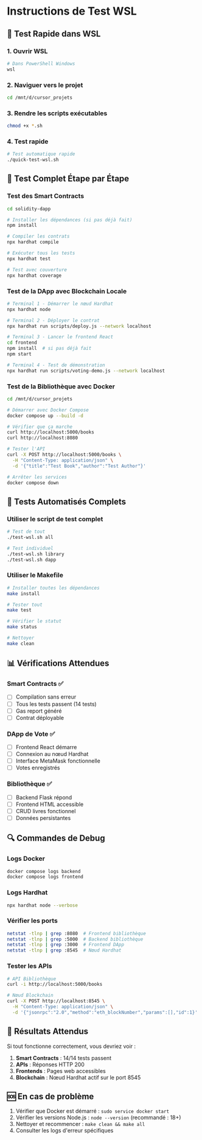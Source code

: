 # Instructions de Test WSL

## 🚀 Test Rapide dans WSL

### 1. Ouvrir WSL
```bash
# Dans PowerShell Windows
wsl
```

### 2. Naviguer vers le projet
```bash
cd /mnt/d/cursor_projets
```

### 3. Rendre les scripts exécutables
```bash
chmod +x *.sh
```

### 4. Test rapide
```bash
# Test automatique rapide
./quick-test-wsl.sh
```

## 🔧 Test Complet Étape par Étape

### Test des Smart Contracts
```bash
cd solidity-dapp

# Installer les dépendances (si pas déjà fait)
npm install

# Compiler les contrats
npx hardhat compile

# Exécuter tous les tests
npx hardhat test

# Test avec couverture
npx hardhat coverage
```

### Test de la DApp avec Blockchain Locale
```bash
# Terminal 1 - Démarrer le nœud Hardhat
npx hardhat node

# Terminal 2 - Déployer le contrat
npx hardhat run scripts/deploy.js --network localhost

# Terminal 3 - Lancer le frontend React
cd frontend
npm install  # si pas déjà fait
npm start

# Terminal 4 - Test de démonstration
npx hardhat run scripts/voting-demo.js --network localhost
```

### Test de la Bibliothèque avec Docker
```bash
cd /mnt/d/cursor_projets

# Démarrer avec Docker Compose
docker compose up --build -d

# Vérifier que ça marche
curl http://localhost:5000/books
curl http://localhost:8080

# Tester l'API
curl -X POST http://localhost:5000/books \
  -H "Content-Type: application/json" \
  -d '{"title":"Test Book","author":"Test Author"}'

# Arrêter les services
docker compose down
```

## 🧪 Tests Automatisés Complets

### Utiliser le script de test complet
```bash
# Test de tout
./test-wsl.sh all

# Test individuel
./test-wsl.sh library
./test-wsl.sh dapp
```

### Utiliser le Makefile
```bash
# Installer toutes les dépendances
make install

# Tester tout
make test

# Vérifier le statut
make status

# Nettoyer
make clean
```

## 📊 Vérifications Attendues

### Smart Contracts ✅
- [ ] Compilation sans erreur
- [ ] Tous les tests passent (14 tests)
- [ ] Gas report généré
- [ ] Contrat déployable

### DApp de Vote ✅
- [ ] Frontend React démarre
- [ ] Connexion au nœud Hardhat
- [ ] Interface MetaMask fonctionnelle
- [ ] Votes enregistrés

### Bibliothèque ✅
- [ ] Backend Flask répond
- [ ] Frontend HTML accessible
- [ ] CRUD livres fonctionnel
- [ ] Données persistantes

## 🔍 Commandes de Debug

### Logs Docker
```bash
docker compose logs backend
docker compose logs frontend
```

### Logs Hardhat
```bash
npx hardhat node --verbose
```

### Vérifier les ports
```bash
netstat -tlnp | grep :8080  # Frontend bibliothèque
netstat -tlnp | grep :5000  # Backend bibliothèque
netstat -tlnp | grep :3000  # Frontend DApp
netstat -tlnp | grep :8545  # Nœud Hardhat
```

### Tester les APIs
```bash
# API Bibliothèque
curl -i http://localhost:5000/books

# Nœud Blockchain
curl -X POST http://localhost:8545 \
  -H "Content-Type: application/json" \
  -d '{"jsonrpc":"2.0","method":"eth_blockNumber","params":[],"id":1}'
```

## 🎯 Résultats Attendus

Si tout fonctionne correctement, vous devriez voir :

1. **Smart Contracts** : 14/14 tests passent
2. **APIs** : Réponses HTTP 200
3. **Frontends** : Pages web accessibles
4. **Blockchain** : Nœud Hardhat actif sur le port 8545

## 🆘 En cas de problème

1. Vérifier que Docker est démarré : `sudo service docker start`
2. Vérifier les versions Node.js : `node --version` (recommandé : 18+)
3. Nettoyer et recommencer : `make clean && make all`
4. Consulter les logs d'erreur spécifiques